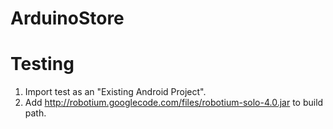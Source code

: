 ArduinoStore
============

Testing
============
1. Import test as an "Existing Android Project".
2. Add http://robotium.googlecode.com/files/robotium-solo-4.0.jar to build path.
